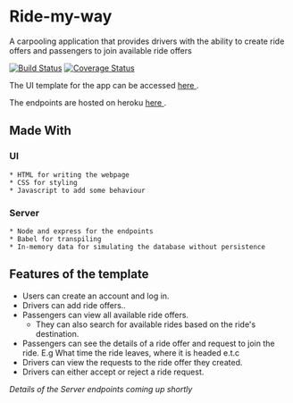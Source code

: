 # Ride-my-way
A carpooling application that provides drivers with the ability to create ride offers and passengers to join available ride offers

[![Build Status](https://travis-ci.org/d-beloved/Ride-my-way.svg?branch=heroku-deploy-v1)](https://travis-ci.org/d-beloved/Ride-my-way) [![Coverage Status](https://coveralls.io/repos/github/d-beloved/Ride-my-way/badge.svg?branch=heroku-deploy-v1)](https://coveralls.io/github/d-beloved/Ride-my-way?branch=heroku-deploy-v1)


The UI template for the app can be accessed [ here ](https://d-beloved.github.io/Ride-my-way/UI/).

The endpoints are hosted on heroku [ here ](https://ayo-ride-my-way-v1.herokuapp.com/api/v1).

## Made With
  ### UI
    * HTML for writing the webpage
    * CSS for styling
    * Javascript to add some behaviour
  
  ### Server
    * Node and express for the endpoints
    * Babel for transpiling
    * In-memory data for simulating the database without persistence

## Features of the template
* Users can create an account and log in.
* Drivers can add ride offers..
* Passengers can view all available ride offers.
  * They can also search for available rides based on the ride's destination.
* Passengers can see the details of a ride offer and request to join the ride. E.g What time
the ride leaves, where it is headed e.t.c
* Drivers can view the requests to the ride offer they created.
* Drivers can either accept or reject a ride request.

*Details of the Server endpoints coming up shortly*